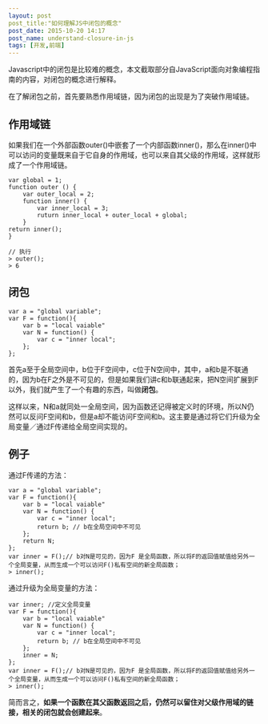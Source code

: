 ```yaml
---
layout: post
post_title:"如何理解JS中闭包的概念"
post_date: 2015-10-20 14:17
post_name: understand-closure-in-js
tags: [开发,前端]
---
```


Javascript中的闭包是比较难的概念，本文截取部分自JavaScript面向对象编程指南的内容，对闭包的概念进行解释。

在了解闭包之前，首先要熟悉作用域链，因为闭包的出现是为了突破作用域链。

## 作用域链

如果我们在一个外部函数outer()中嵌套了一个内部函数inner()，那么在inner()中可以访问的变量既来自于它自身的作用域，也可以来自其父级的作用域，这样就形成了一个作用域链。

	var global = 1;
	function outer () {
		var outer_local = 2;
		function inner() {
			var inner_local = 3;
			ruturn inner_local + outer_local + global;
		}
	return inner();
	}
	
	// 执行
	> outer();
	> 6

## 闭包

	var a = "global variable";
	var F = function(){
		var b = "local vaiable"
		var N = function() {
			var c = "inner local";
		};
	};
	
首先a至于全局空间中，b位于F空间中，c位于N空间中，其中，a和b是不联通的，因为b在F之外是不可见的，但是如果我们讲c和b联通起来，把N空间扩展到F以外，我们就产生了一个有趣的东西，叫做**闭包**。

这样以来，N和a就同处一全局空间，因为函数还记得被定义时的环境，所以N仍然可以反问F空间和b，但是a却不能访问F空间和b。这主要是通过将它们升级为全局变量／通过F传递给全局空间实现的。

## 例子
通过F传递的方法：

	var a = "global variable";
	var F = function(){
		var b = "local vaiable"
		var N = function() {
			var c = "inner local";
			return b; // b在全局空间中不可见
		};
		return N;
	};
	var inner = F();// b对N是可见的，因为F 是全局函数，所以将F的返回值赋值给另外一个全局变量，从而生成一个可以访问F()私有空间的新全局函数；
	> inner();
	
通过升级为全局变量的方法：
	
	var inner; //定义全局变量
	var F = function(){
		var b = "local vaiable"
		var N = function() {
			var c = "inner local";
			return b; // b在全局空间中不可见
		};
		inner = N;
	};
	var inner = F();// b对N是可见的，因为F 是全局函数，所以将F的返回值赋值给另外一个全局变量，从而生成一个可以访问F()私有空间的新全局函数；
	> inner();
	
简而言之，**如果一个函数在其父函数返回之后，仍然可以留住对父级作用域的链接，相关的闭包就会创建起来**。

